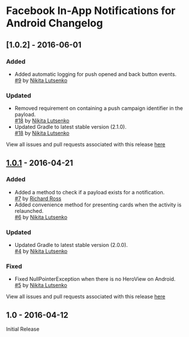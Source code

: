 # Facebook In-App Notifications for Android Changelog

## [1.0.2] - 2016-06-01
### Added
- Added automatic logging for push opened and back button events.  
  [#9](https://github.com/facebook/FBNotifications/pull/9)
  by [Nikita Lutsenko](https://github.com/nlutsenko)

### Updated
- Removed requirement on containing a push campaign identifier in the payload.  
  [#18](https://github.com/facebook/FBNotifications/pull/18)
  by [Nikita Lutsenko](https://github.com/nlutsenko)
- Updated Gradle to latest stable version (2.1.0).  
  [#18](https://github.com/facebook/FBNotifications/pull/18)
  by [Nikita Lutsenko](https://github.com/nlutsenko)

View all issues and pull requests associated with this release [here](https://github.com/facebook/FBNotifications/issues?utf8=✓&q=milestone%3AAndroid-1.0.2)

## [1.0.1] - 2016-04-21
### Added
- Added a method to check if a payload exists for a notification.  
  [#7](https://github.com/facebook/FBNotifications/pull/7)
  by [Richard Ross](https://github.com/richardjrossiii)
- Added convenience method for presenting cards when the activity is relaunched.  
  [#6](https://github.com/facebook/FBNotifications/pull/6)
  by [Nikita Lutsenko](https://github.com/nlutsenko)

### Updated
- Updated Gradle to latest stable version (2.0.0).  
  [#4](https://github.com/facebook/FBNotifications/pull/4)
  by [Nikita Lutsenko](https://github.com/nlutsenko)
  
### Fixed
- Fixed NullPointerException when there is no HeroView on Android.  
  [#5](https://github.com/facebook/FBNotifications/pull/5)
  by [Nikita Lutsenko](https://github.com/nlutsenko)

View all issues and pull requests associated with this release [here](https://github.com/facebook/FBNotifications/issues?utf8=✓&q=milestone%3AAndroid-1.0.1)

## 1.0 - 2016-04-12

Initial Release

[1.0.1]: (https://github.com/facebook/FBNotifications/releases/tag/android-1.0.1)